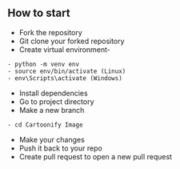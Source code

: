 ## How to start

- Fork the repository
- Git clone your forked repository
- Create virtual environment-

```
- python -m venv env
- source env/bin/activate (Linux)
- env\Scripts\activate (Windows)
```

- Install dependencies
- Go to project directory
- Make a new branch

```
- cd Cartoonify Image
```

- Make your changes
- Push it back to your repo
- Create pull request to open a new pull request
